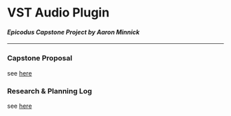# VST Audio Plugin
#### *Epicodus Capstone Project by Aaron Minnick*
---
### Capstone Proposal
see [here](./capstone-proposal.md)

### Research & Planning Log
see [here](./LOG.md)
